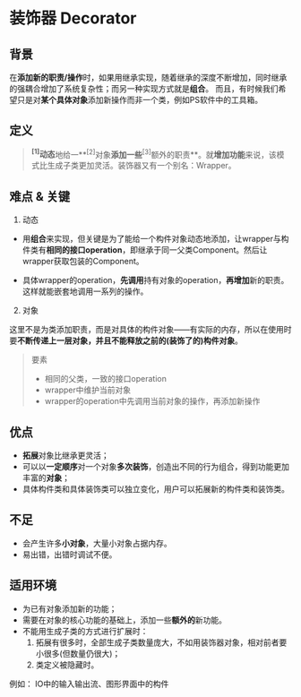 # 装饰器 Decorator
## 背景
在**添加新的职责/操作**时，如果用继承实现，随着继承的深度不断增加，同时继承的强耦合增加了系统复杂性；而另一种实现方式就是**组合**。
而且，有时候我们希望只是对**某个具体对象**添加新操作而非一个类，例如PS软件中的工具箱。

## 定义
>**<sup>[1]</sup>动态**地给一**<sup>[2]</sup>对象**添加一些**<sup>[3]</sup>额外的职责**。就**增加功能**来说，该模式比生成子类更加灵活。装饰器又有一个别名：Wrapper。

## 难点 & 关键
1. 动态
  
  + 用**组合**来实现，但关键是为了能给一个构件对象动态地添加，让wrapper与构件类有**相同的接口operation**，即继承于同一父类Component。然后让wrapper获取包装的Component。
  
  + 具体wrapper的operation，**先调用**持有对象的operation，**再增加**新的职责。这样就能嵌套地调用一系列的操作。
  
2. 对象
  
  这里不是为类添加职责，而是对具体的构件对象——有实际的内存，所以在使用时要**不断传递上一层对象，并且不能释放之前的(装饰了的)构件对象**。
  
> 要素
> + 相同的父类，一致的接口operation
> + wrapper中维护当前对象
> + wrapper的operation中先调用当前对象的操作，再添加新操作

## 优点
+ **拓展**对象比继承更灵活；
+ 可以以**一定顺序**对一个对象**多次装饰**，创造出不同的行为组合，得到功能更加丰富的**对象**；
+ 具体构件类和具体装饰类可以独立变化，用户可以拓展新的构件类和装饰类。

## 不足
+ 会产生许多**小对象**，大量小对象占据内存。
+ 易出错，出错时调试不便。

## 适用环境
+ 为已有对象添加新的功能；
+ 需要在对象的核心功能的基础上，添加一些**额外的**新功能。
+ 不能用生成子类的方式进行扩展时：
  1. 拓展有很多时，全部生成子类数量庞大，不如用装饰器对象，相对前者要小很多(但数量仍很大)；
  2. 类定义被隐藏时。

例如： IO中的输入输出流、图形界面中的构件

